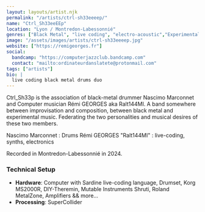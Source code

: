 ```yaml
---
layout: layouts/artist.njk
permalink: "/artists/ctrl-sh33eeeep/"
name: "Ctrl_Sh33eeEEp"
location: "Lyon / Montredon-Labessonnié"
genres: ["Black Metal", "live coding", "electro-acoustic","Experimental"]
image: "/assets/images/artists/ctrl-sh33eeeep.jpg"
website: ["https://remigeorges.fr"]
social:
  bandcamp: "https://computerjazzclub.bandcamp.com"
  contact: "mailto:ordinateurdanslatete@protonmail.com"
tags: ["artists"]
bio: |
  live coding black metal drums duo
---
```


Ctrl_Sh33p is the association of black-metal drummer Nascimo Marconnet and Computer musician Rémi GEORGES aka Ralt144MI.
A band somewhere between improvisation and composition, between black metal and experimental music. Federating the two personalities and musical desires of these two members.

Nascimo Marconnet : Drums
Rémi GEORGES "Ralt144MI" : live-coding, synths, electronics

Recorded in Montredon-Labessonnié in 2024.

### Technical Setup

- **Hardware**: Computer with Sardine live-coding language, Drumset, Korg MS2000R, DIY-Theremin, Mutable Instruments Shruti, Roland MetalZone, Amplifiers && more...
- **Processing**: SuperCollider
